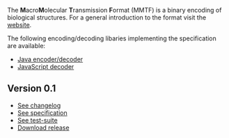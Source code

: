 
The **M**acro**M**olecular **T**ransmission **F**ormat (MMTF) is a binary encoding of biological structures. For a general introduction to the format visit the [website](http://mmtf.rcsb.org/).

The following encoding/decoding libaries implementing the specification are available:

* [Java encoder/decoder](https://github.com/rcsb/mmtf-java)
* [JavaScript decoder](https://github.com/rcsb/mmtf-javascript)


## Version 0.1

* [See changelog](https://github.com/rcsb/mmtf/releases/tag/v0.1)
* [See specification](https://github.com/rcsb/mmtf/blob/v0.1/spec.md)
* [See test-suite](https://github.com/rcsb/mmtf/blob/v0.1/test-suite)
* [Download release](https://github.com/rcsb/mmtf/archive/v0.1.zip)

